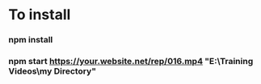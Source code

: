 # To install
### npm install
### npm start https://your.website.net/rep/016.mp4 "E:\Training Videos\my Directory"
